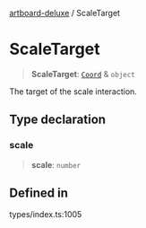 [artboard-deluxe](../globals.md) / ScaleTarget

# ScaleTarget

> **ScaleTarget**: [`Coord`](Coord.md) & `object`

The target of the scale interaction.

## Type declaration

### scale

> **scale**: `number`

## Defined in

types/index.ts:1005
